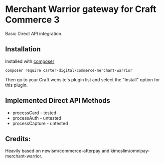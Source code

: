 Merchant Warrior gateway for Craft Commerce 3
=======================
Basic Direct API integration.

## Installation
Installed with [composer](http://getcomposer.org/)

    composer require carter-digital/commerce-merchant-warrior

Then go to your Craft website's plugin list and select the "Install" option for this plugin.

## Implemented Direct API Methods 
* processCard - tested
* processAuth - untested
* processCapture - untested

## Credits:
Heavily based on newism/commerce-afterpay and kimoslim/omnipay-merchant-warrior.